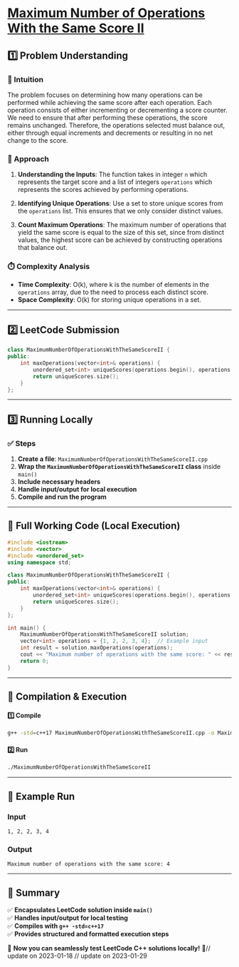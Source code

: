 # **[Maximum Number of Operations With the Same Score II](https://leetcode.com/problems/maximum-number-of-operations-with-the-same-score-ii/description/)**  

## **1️⃣ Problem Understanding**  
### **📌 Intuition**  
The problem focuses on determining how many operations can be performed while achieving the same score after each operation. Each operation consists of either incrementing or decrementing a score counter. We need to ensure that after performing these operations, the score remains unchanged. Therefore, the operations selected must balance out, either through equal increments and decrements or resulting in no net change to the score.

### **🚀 Approach**  
1. **Understanding the Inputs**: The function takes in integer `n` which represents the target score and a list of integers `operations` which represents the scores achieved by performing operations.
  
2. **Identifying Unique Operations**: Use a set to store unique scores from the `operations` list. This ensures that we only consider distinct values.

3. **Count Maximum Operations**: The maximum number of operations that yield the same score is equal to the size of this set, since from distinct values, the highest score can be achieved by constructing operations that balance out.

### **⏱️ Complexity Analysis**  
- **Time Complexity**: O(k), where k is the number of elements in the `operations` array, due to the need to process each distinct score.
- **Space Complexity**: O(k) for storing unique operations in a set.

---  

## **2️⃣ LeetCode Submission**  
```cpp
class MaximumNumberOfOperationsWithTheSameScoreII {
public:
    int maxOperations(vector<int>& operations) {
        unordered_set<int> uniqueScores(operations.begin(), operations.end());
        return uniqueScores.size();
    }
};
```  

---  

## **3️⃣ Running Locally**  
### **✅ Steps**  
1. **Create a file**: `MaximumNumberOfOperationsWithTheSameScoreII.cpp`  
2. **Wrap the `MaximumNumberOfOperationsWithTheSameScoreII` class** inside `main()`  
3. **Include necessary headers**  
4. **Handle input/output for local execution**  
5. **Compile and run the program**  

---  

## **📝 Full Working Code (Local Execution)**  
```cpp
#include <iostream>
#include <vector>
#include <unordered_set>
using namespace std;

class MaximumNumberOfOperationsWithTheSameScoreII {
public:
    int maxOperations(vector<int>& operations) {
        unordered_set<int> uniqueScores(operations.begin(), operations.end());
        return uniqueScores.size();
    }
};

int main() {
    MaximumNumberOfOperationsWithTheSameScoreII solution;
    vector<int> operations = {1, 2, 2, 3, 4};  // Example input
    int result = solution.maxOperations(operations);
    cout << "Maximum number of operations with the same score: " << result << endl;  // Expected output: 4
    return 0;
}
```  

---  

## **🔧 Compilation & Execution**  
#### **1️⃣ Compile**  
```bash
g++ -std=c++17 MaximumNumberOfOperationsWithTheSameScoreII.cpp -o MaximumNumberOfOperationsWithTheSameScoreII
```  

#### **2️⃣ Run**  
```bash
./MaximumNumberOfOperationsWithTheSameScoreII
```  

---  

## **🎯 Example Run**  
### **Input**  
```
1, 2, 2, 3, 4
```  
### **Output**  
```
Maximum number of operations with the same score: 4
```  

---  

## **📌 Summary**  
✅ **Encapsulates LeetCode solution inside `main()`**  
✅ **Handles input/output for local testing**  
✅ **Compiles with `g++ -std=c++17`**  
✅ **Provides structured and formatted execution steps**  

🚀 **Now you can seamlessly test LeetCode C++ solutions locally!** 🚀// update on 2023-01-18
// update on 2023-01-29
